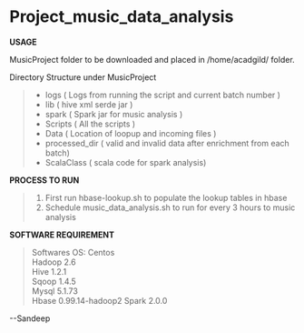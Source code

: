 # Project_music_data_analysis

**USAGE**

MusicProject folder to be downloaded and placed in /home/acadgild/ folder.

Directory Structure under MusicProject <br/>
> * logs ( Logs from running the script and current batch number ) <br/> 
> * lib ( hive xml serde jar ) <br/>
> * spark ( Spark jar for music analysis ) <br/>
> * Scripts ( All the scripts ) <br/>
> * Data ( Location of loopup and incoming files ) <br/>
> * processed_dir ( valid and invalid data after enrichment from each batch) <br/>
> * ScalaClass ( scala code for spark analysis) <br/>

**PROCESS TO RUN**

> 1. First run hbase-lookup.sh to populate the lookup tables in hbase
> 2. Schedule music_data_analysis.sh to run for every 3 hours to music analysis

**SOFTWARE REQUIREMENT**
>Softwares OS: Centos <br/>
>Hadoop 2.6 <br/>
>Hive 1.2.1 <br/>
>Sqoop 1.4.5 <br/>
>Mysql 5.1.73 <br/>
>Hbase 0.99.14-hadoop2 Spark 2.0.0 <br/>


--Sandeep
